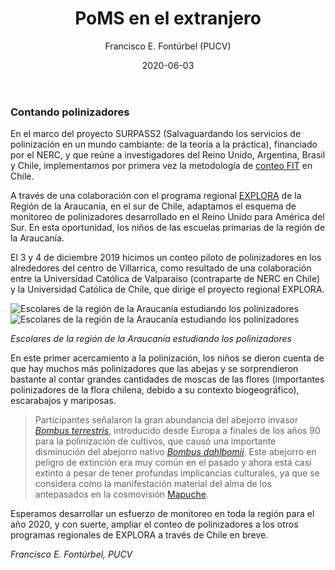 ﻿---
layout: post
author: "Francisco E. Fontúrbel (PUCV)"
title: "PoMS en el extranjero"
date: "2020-06-03"
image: images/blog/IMG_9632.JPG
categories: ["Citizen Science"]
tags: ["Citizen Science", "Monitoring", "Education"]
published: true
---
### Contando polinizadores

En el marco del proyecto SURPASS2 (Salvaguardando los servicios de polinización en un mundo cambiante: de la teoría a la práctica), financiado por el NERC, y que reúne a investigadores del Reino Unido, Argentina, Brasil y Chile, implementamos por primera vez la metodología de [conteo FIT](https://www.ceh.ac.uk/our-science/projects/pollinator-monitoring) en Chile. 

A través de una colaboración con el programa regional [EXPLORA](https://www.explora.cl/araucania) de la Región de la Araucanía, en el sur de Chile, adaptamos el esquema de monitoreo de polinizadores desarrollado en el Reino Unido para América del Sur. En esta oportunidad, los niños de las escuelas primarias de la región de la Araucanía. 

El 3 y 4 de diciembre 2019 hicimos un conteo piloto de polinizadores en los alrededores del centro de Villarrica, como resultado de una colaboración entre la Universidad Católica de Valparaíso (contraparte de NERC en Chile) y la Universidad Católica de Chile, que dirige el proyecto regional EXPLORA. 

![Escolares de la región de la Araucanía estudiando los polinizadores](/images/blog/IMG_9632.JPG#floatleft)
![Escolares de la región de la Araucanía estudiando los polinizadores](/images/blog/IMG_2871.JPG#floatright)

*Escolares de la región de la Araucanía estudiando los polinizadores*

En este primer acercamiento a la polinización, los niños se dieron cuenta de que hay muchos más polinizadores que las abejas y se sorprendieron bastante al contar grandes cantidades de moscas de las flores (importantes polinizadores de la flora chilena, debido a su contexto biogeográfico), escarabajos y mariposas. 

> Participantes señalaron la gran abundancia del abejorro invasor [*Bombus terrestris*](https://en.wikipedia.org/wiki/Bombus_terrestris), introducido desde Europa a finales de los años 90 para la polinización de cultivos, que causó una importante disminución del abejorro nativo [*Bombus dahlbomii*](https://www.iucnredlist.org/species/21215142/100240441). Este abejorro en peligro de extinción era muy común en el pasado y ahora está casi extinto a pesar de tener profundas implicancias culturales, ya que se considera como la manifestación material del alma de los antepasados en la cosmovisión [Mapuche](https://en.wikipedia.org/wiki/Mapuche). 

Esperamos desarrollar un esfuerzo de monitoreo en toda la región para el año 2020, y con suerte, ampliar el conteo de polinizadores a los otros programas regionales de EXPLORA a través de Chile en breve.  
 

*Francisco E. Fontúrbel, PUCV* 